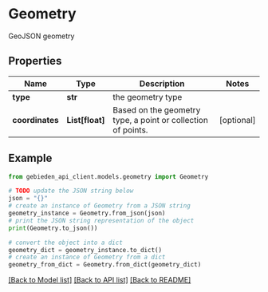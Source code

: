 # Geometry

GeoJSON geometry

## Properties

Name | Type | Description | Notes
------------ | ------------- | ------------- | -------------
**type** | **str** | the geometry type | 
**coordinates** | **List[float]** | Based on the geometry type, a point or collection of points. | [optional] 

## Example

```python
from gebieden_api_client.models.geometry import Geometry

# TODO update the JSON string below
json = "{}"
# create an instance of Geometry from a JSON string
geometry_instance = Geometry.from_json(json)
# print the JSON string representation of the object
print(Geometry.to_json())

# convert the object into a dict
geometry_dict = geometry_instance.to_dict()
# create an instance of Geometry from a dict
geometry_from_dict = Geometry.from_dict(geometry_dict)
```
[[Back to Model list]](../README.md#documentation-for-models) [[Back to API list]](../README.md#documentation-for-api-endpoints) [[Back to README]](../README.md)


